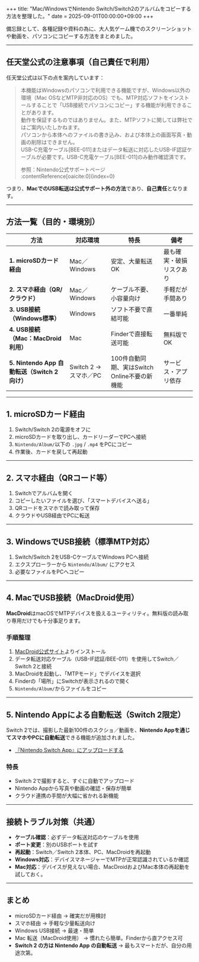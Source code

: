 +++
title: "Mac/WindowsでNintendo Switch/Switch2のアルバムをコピーする方法を整理した。"
date = 2025-09-01T00:00:00+09:00
+++

備忘録として、各種記録や資料の為に、大人気ゲーム機でのスクリーンショットや動画を、パソコンにコピーする方法をまとめました。

---

##  任天堂公式の注意事項（自己責任で利用）

任天堂公式は以下の点を案内しています：

> 本機能はWindowsのパソコンで利用できる機能ですが、Windows以外の環境（Mac OSなどMTP非対応のOS）でも、MTP対応ソフトをインストールすることで「USB接続でパソコンにコピー」する機能が利用できることがあります。  
> 動作を保証するものではありません。また、MTPソフトに関しては弊社ではご案内いたしかねます。  
> パソコンから本体へのファイルの書き込み、および本体上の画面写真・動画の削除はできません。  
> USB-C充電ケーブル[BEE-011]またはデータ転送に対応したUSB-IF認証ケーブルが必要です。USB-C充電ケーブル[BEE-011]のみ動作確認済です。  
>
> 参照：Nintendo公式サポートページ  
> :contentReference[oaicite:0]{index=0}

つまり、**MacでのUSB転送は公式サポート外の方法**であり、**自己責任**となります。

---

##  方法一覧（目的・環境別）

| 方法 | 対応環境 | 特長 | 備考 |
|------|-----------|------|------|
| **1. microSDカード経由** | Mac／Windows | 安定、大量転送OK | 最も確実・破損リスクあり |
| **2. スマホ経由（QR/クラウド）** | Mac／Windows | ケーブル不要、小容量向け | 手軽だが手間あり |
| **3. USB接続（Windows標準）** | Windows | ソフト不要で直結可能 | 一番単純 |
| **4. USB接続（Mac：MacDroid利用）** | Mac | Finderで直接転送可能 | 無料版でOK |
| **5. Nintendo App 自動転送（Switch 2向け）** | Switch 2 → スマホ／PC | 100件自動同期、実はSwitch Online不要の新機能 | サービス・アプリ依存 |

---

## 1. microSDカード経由

1. Switch/Switch 2の電源をオフに  
2. microSDカードを取り出し、カードリーダーでPCへ接続  
3. `Nintendo/Album/`以下の `.jpg` / `.mp4` をPCにコピー  
4. 作業後、カードを戻して再起動  

---

## 2. スマホ経由（QRコード等）

1. Switchでアルバムを開く  
2. コピーしたいファイルを選び、「スマートデバイスへ送る」  
3. QRコードをスマホで読み取って保存  
4. クラウドやUSB経由でPCに転送  

---

## 3. WindowsでUSB接続（標準MTP対応）

1. Switch/Switch 2をUSB-CケーブルでWindows PCへ接続  
2. エクスプローラーから `Nintendo/Album/` にアクセス  
3. 必要なファイルをPCへコピー  

---

## 4. MacでUSB接続（MacDroid使用）

**MacDroid**はmacOSでMTPデバイスを扱えるユーティリティ。無料版の読み取り専用だけでも十分事足ります。

### 手順整理

1. [MacDroid公式サイト](https://mac.eltima.com/jp/macdroid/)よりインストール  
2. データ転送対応ケーブル（USB-IF認証/BEE-011）を使用してSwitch／Switch 2と接続  
3. MacDroidを起動し、「MTPモード」でデバイスを選択  
4. Finderの「場所」にSwitchが表示されるので開く  
5. `Nintendo/Album/`からファイルをコピー  

---

## 5. Nintendo Appによる自動転送（Switch 2限定）

Switch 2では、撮影した最新100件のスクショ／動画を、**Nintendo Appを通じてスマホやPCに自動転送**できる機能が追加されました。
- [『Nintendo Switch App』にアップロードする](https://support.nintendo.com/jp/switch2/mastery/screenshot/sns/index.html)

### 特長

- Switch 2で撮影すると、すぐに自動でアップロード  
- Nintendo Appから写真や動画の確認・保存が簡単  
- クラウド連携の手間が大幅に省かれる新機能  

---

##  接続トラブル対策（共通）

- **ケーブル確認**：必ずデータ転送対応のケーブルを使用  
- **ポート変更**：別のUSBポートを試す  
- **再起動**：Switch／Switch 2本体、PC、MacDroidを再起動  
- **Windows対応**：デバイスマネージャーでMTPが正常認識されているか確認  
- **Mac対応**：デバイスが見えない場合、MacDroidおよびMac本体の再起動を試しておく。

---

##  まとめ

- microSDカード経由 → 確実だが用検討  
- スマホ経由 → 手軽な少量転送向け  
- Windows USB接続 → 最速・簡単  
- Mac 転送（MacDroid使用） → 慣れたら簡単。Finderから直アクセス可  
- **Switch 2 の方は Nintendo App の自動転送** → 最もスマートだが、自分の用途次第。
